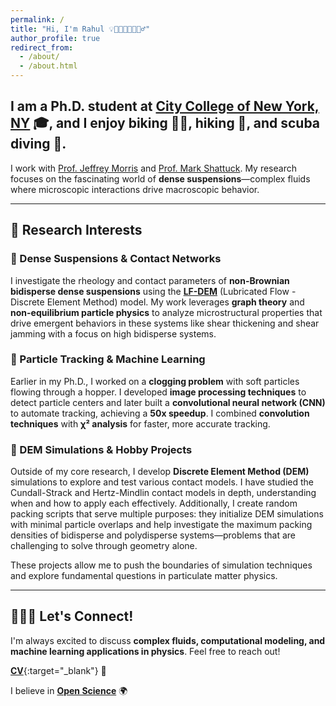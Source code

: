 ```yaml
---
permalink: /
title: "Hi, I'm Rahul 💡🧑🏻‍💻🤿🏄🏻‍♂️"  
author_profile: true
redirect_from: 
  - /about/
  - /about.html
---
```


## I am a Ph.D. student at [City College of New York, NY](https://www.ccny.cuny.edu/engineering) 🎓, and I enjoy biking 🚴🏼, hiking 🗻, and scuba diving 🐠.


I work with [Prof. Jeffrey Morris](https://www.ccny.cuny.edu/profiles/jeff-morris) and [Prof. Mark Shattuck](https://gibbs.ccny.cuny.edu/people/shattuck/). My research focuses on the fascinating world of **dense suspensions**—complex fluids where microscopic interactions drive macroscopic behavior.

---

## 🔬 Research Interests  

### **🔹 Dense Suspensions & Contact Networks**  
I investigate the rheology and contact parameters of **non-Brownian bidisperse dense suspensions** using the [**LF-DEM**](https://github.com/ryseto/LF_DEM) (Lubricated Flow - Discrete Element Method) model. My work leverages **graph theory** and **non-equilibrium particle physics** to analyze microstructural properties that drive emergent behaviors in these systems like shear thickening and shear jamming with a focus on high bidisperse systems.

### **🔹 Particle Tracking & Machine Learning**  
Earlier in my Ph.D., I worked on a **clogging problem** with soft particles flowing through a hopper. I developed **image processing techniques** to detect particle centers and later built a **convolutional neural network (CNN)** to automate tracking, achieving a **50x speedup**. I combined **convolution techniques** with **χ² analysis** for faster, more accurate tracking.

### **🔹 DEM Simulations & Hobby Projects**  
Outside of my core research, I develop **Discrete Element Method (DEM)** simulations to explore and test various contact models. I have studied the Cundall-Strack and Hertz-Mindlin contact models in depth, understanding when and how to apply each effectively. Additionally, I create random packing scripts that serve multiple purposes: they initialize DEM simulations with minimal particle overlaps and help investigate the maximum packing densities of bidisperse and polydisperse systems—problems that are challenging to solve through geometry alone.

These projects allow me to push the boundaries of simulation techniques and explore fundamental questions in particulate matter physics.  

---

## 🧑🏻‍💻 Let's Connect!  
I'm always excited to discuss **complex fluids, computational modeling, and machine learning applications in physics**. Feel free to reach out!


[**CV**](assets/rahul_cv.pdf){:target="_blank"} 📄

I believe in [**Open Science**](https://en.wikipedia.org/wiki/Open_science) 🌍